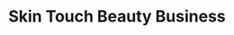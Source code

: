 ---
title: "Skin Touch Beauty Business"
url: /gbarnga/skin-touch-beauty-business/
shop: Kosmetik
---